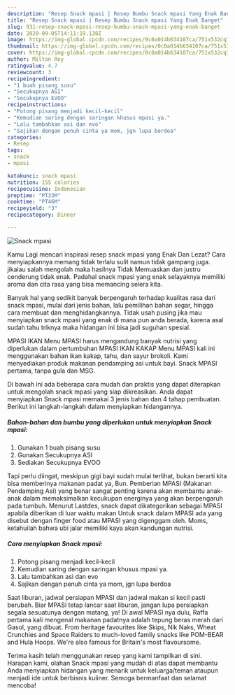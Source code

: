 ```yaml
---
description: "Resep Snack mpasi | Resep Bumbu Snack mpasi Yang Enak Banget"
title: "Resep Snack mpasi | Resep Bumbu Snack mpasi Yang Enak Banget"
slug: 931-resep-snack-mpasi-resep-bumbu-snack-mpasi-yang-enak-banget
date: 2020-09-05T14:11:19.138Z
image: https://img-global.cpcdn.com/recipes/0c0a014b634107ca/751x532cq70/snack-mpasi-foto-resep-utama.jpg
thumbnail: https://img-global.cpcdn.com/recipes/0c0a014b634107ca/751x532cq70/snack-mpasi-foto-resep-utama.jpg
cover: https://img-global.cpcdn.com/recipes/0c0a014b634107ca/751x532cq70/snack-mpasi-foto-resep-utama.jpg
author: Milton Roy
ratingvalue: 4.7
reviewcount: 3
recipeingredient:
- "1 buah pisang susu"
- "Secukupnya ASI"
- "Secukupnya EVOO"
recipeinstructions:
- "Potong pisang menjadi kecil-kecil"
- "Kemudian saring dengan saringan khusus mpasi ya."
- "Lalu tambahkan asi dan evo"
- "Sajikan dengan penuh cinta ya mom, jgn lupa berdoa"
categories:
- Resep
tags:
- snack
- mpasi

katakunci: snack mpasi 
nutrition: 155 calories
recipecuisine: Indonesian
preptime: "PT33M"
cooktime: "PT46M"
recipeyield: "3"
recipecategory: Dinner

---
```



![Snack mpasi](https://img-global.cpcdn.com/recipes/0c0a014b634107ca/751x532cq70/snack-mpasi-foto-resep-utama.jpg)

Kamu Lagi mencari inspirasi resep snack mpasi yang Enak Dan Lezat? Cara menyiapkannya memang tidak terlalu sulit namun tidak gampang juga. jikalau salah mengolah maka hasilnya Tidak Memuaskan dan justru cenderung tidak enak. Padahal snack mpasi yang enak selayaknya memiliki aroma dan cita rasa yang bisa memancing selera kita.

Banyak hal yang sedikit banyak berpengaruh terhadap kualitas rasa dari snack mpasi, mulai dari jenis bahan, lalu pemilihan bahan segar, hingga cara membuat dan menghidangkannya. Tidak usah pusing jika mau menyiapkan snack mpasi yang enak di mana pun anda berada, karena asal sudah tahu triknya maka hidangan ini bisa jadi suguhan spesial.

MPASI IKAN Menu MPASI harus mengandung banyak nutrisi yang diperlukan dalam pertumbuhan MPASI IKAN KAKAP Menu MPASI kali ini menggunakan bahan ikan kakap, tahu, dan sayur brokoli. Kami menyediakan produk makanan pendamping asi untuk bayi. Snack MPASI pertama, tanpa gula dan MSG.


Di bawah ini ada beberapa cara mudah dan praktis yang dapat diterapkan untuk mengolah snack mpasi yang siap dikreasikan. Anda dapat menyiapkan Snack mpasi memakai 3 jenis bahan dan 4 tahap pembuatan. Berikut ini langkah-langkah dalam menyiapkan hidangannya.

<!--inarticleads1-->

##### Bahan-bahan dan bumbu yang diperlukan untuk menyiapkan Snack mpasi:

1. Gunakan 1 buah pisang susu
1. Gunakan Secukupnya ASI
1. Sediakan Secukupnya EVOO


Tapi perlu diingat, meskipun gigi bayi sudah mulai terlihat, bukan berarti kita bisa memberinya makanan padat ya, Bun. Pemberian MPASI (Makanan Pendamping Asi) yang benar sangat penting karena akan membantu anak-anak dalam memaksimalkan kecukupan energinya yang akan berpengaruh pada tumbuh. Menurut Lastdes, snack dapat dikategorikan sebagai MPASI apabila diberikan di luar waktu makan Untuk snack dalam MPASI ada yang disebut dengan finger food atau MPASI yang digenggam oleh. Moms, ketahuilah bahwa ubi jalar memiliki kaya akan kandungan nutrisi. 

<!--inarticleads2-->

##### Cara menyiapkan Snack mpasi:

1. Potong pisang menjadi kecil-kecil
1. Kemudian saring dengan saringan khusus mpasi ya.
1. Lalu tambahkan asi dan evo
1. Sajikan dengan penuh cinta ya mom, jgn lupa berdoa


Saat liburan, jadwal persiapan MPASI dan jadwal makan si kecil pasti berubah. Biar MPASi tetap lancar saat liburan, jangan lupa persiapkan segala sesuatunya dengan matang, ya! Di awal MPASI nya dulu, Raffa pertama kali mengenal makanan padatnya adalah tepung beras merah dari Gasol, yang dibuat. From heritage favourites like Skips, Nik Naks, Wheat Crunchies and Space Raiders to much-loved family snacks like POM-BEAR and Hula Hoops. We&#39;re also famous for Britain&#39;s most flavoursome. 

Terima kasih telah menggunakan resep yang kami tampilkan di sini. Harapan kami, olahan Snack mpasi yang mudah di atas dapat membantu Anda menyiapkan hidangan yang menarik untuk keluarga/teman ataupun menjadi ide untuk berbisnis kuliner. Semoga bermanfaat dan selamat mencoba!
